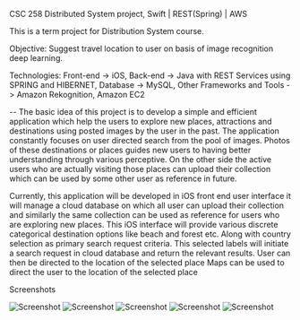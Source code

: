 CSC 258 Distributed System project, Swift | REST(Spring) | AWS

This is a term project for Distribution System course.

Objective: Suggest travel location to user on basis of image recognition deep learning.

Technologies: Front-end -> iOS, Back-end -> Java with REST Services using SPRING and HIBERNET, Database -> MySQL, Other Frameworks and Tools -> Amazon Rekognition, Amazon EC2

-- The basic idea of this project is to develop a simple and efficient application which help the users to explore new places, attractions and destinations using posted images by the user in the past. The application constantly focuses on user directed search from the pool of images. Photos of these destinations or places guides new users to having better understanding through various perceptive. On the other side the active users who are actually visiting those places can upload their collection which can be used by some other user as reference in future.

Currently, this application will be developed in iOS front end user interface it will manage a cloud database on which all user can upload their collection and similarly the same collection can be used as reference for users who are exploring new places. This iOS interface will provide various discrete categorical destination options like beach and forest etc. Along with country selection as primary search request criteria. This selected labels will initiate a search request in cloud database and return the relevant results. User can then be directed to the location of the selected place Maps can be used to direct the user to the location of the selected place

Screenshots

![Screenshot](https://user-images.githubusercontent.com/3435334/27902502-dcd3784c-61ea-11e7-857f-80418e13cf0d.png)
![Screenshot](https://user-images.githubusercontent.com/3435334/27902504-de39aabc-61ea-11e7-9fee-bb7c3fed7579.png)
![Screenshot](https://user-images.githubusercontent.com/3435334/27902520-e7bd1722-61ea-11e7-84df-cc9eb425ca1c.png)
![Screenshot](https://user-images.githubusercontent.com/3435334/27902522-ea5d472c-61ea-11e7-8c3a-c1ce6b5574fd.png)
![Screenshot](https://user-images.githubusercontent.com/3435334/27902526-ecfae62e-61ea-11e7-9d7f-5dafba711399.png)
